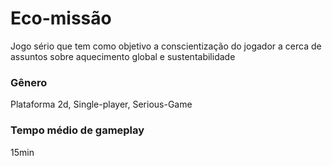 # Eco-missão
Jogo sério que tem como objetivo a conscientização do jogador a cerca de assuntos sobre aquecimento global e sustentabilidade

### Gênero
Plataforma 2d, Single-player, Serious-Game

### Tempo médio de gameplay
15min



